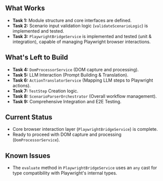 ## What Works

- **Task 1:** Module structure and core interfaces are defined.
- **Task 2:** Scenario input validation logic (`validateScenarioLogic`) is implemented and tested.
- **Task 3:** `PlaywrightBridgeService` is implemented and tested (unit & integration), capable of managing Playwright browser interactions.

## What's Left to Build

- **Task 4:** `DomProcessorService` (DOM capture and processing).
- **Task 5:** LLM Interaction (Prompt Building & Translation).
- **Task 6:** `ActionTranslatorService` (Mapping LLM steps to Playwright actions).
- **Task 7:** `TestStep` Creation logic.
- **Task 8:** `ScenarioParserOrchestrator` (Overall workflow management).
- **Task 9:** Comprehensive Integration and E2E Testing.

## Current Status

- Core browser interaction layer (`PlaywrightBridgeService`) is complete.
- Ready to proceed with DOM capture and processing (`DomProcessorService`).

## Known Issues

- The `evaluate` method in `PlaywrightBridgeService` uses an `any` cast for type compatibility with Playwright's internal types. 